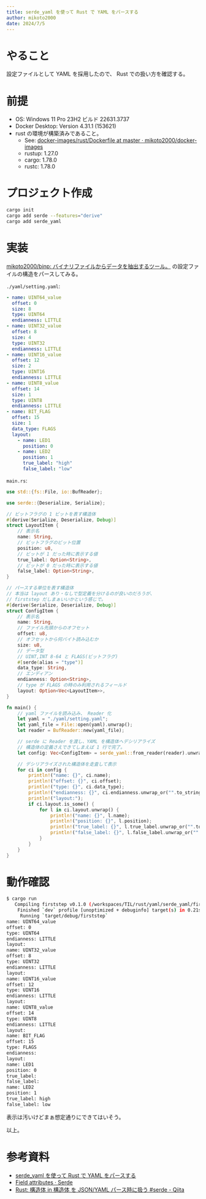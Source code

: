 ```yaml
---
title: serde_yaml を使って Rust で YAML をパースする
author: mikoto2000
date: 2024/7/5
---
```


# やること

設定ファイルとして YAML を採用したので、 Rust での扱い方を確認する。


# 前提

- OS: Windows 11 Pro 23H2 ビルド 22631.3737
- Docker Desktop: Version 4.31.1 (153621)
- rust の環境が構築済みであること。
    - See: [docker-images/rust/Dockerfile at master · mikoto2000/docker-images](https://github.com/mikoto2000/docker-images/blob/master/rust/Dockerfile)
    - rustup: 1.27.0
    - cargo: 1.78.0
    - rustc: 1.78.0


# プロジェクト作成

```sh
cargo init
cargo add serde --features="derive"
cargo add serde_yaml
```

# 実装

[mikoto2000/binp: バイナリファイルからデータを抽出するツール。](https://github.com/mikoto2000/binp) の設定ファイルの構造をパースしてみる。

`./yaml/setting.yaml`:

```yaml
- name: UINT64_value
  offset: 0
  size: 8
  type: UINT64
  endianness: LITTLE
- name: UINT32_value
  offset: 8
  size: 4
  type: UINT32
  endianness: LITTLE
- name: UINT16_value
  offset: 12
  size: 2
  type: UINT16
  endianness: LITTLE
- name: UINT8_value
  offset: 14
  size: 1
  type: UINT8
  endianness: LITTLE
- name: BIT_FLAG
  offset: 15
  size: 1
  data_type: FLAGS
  layout:
    - name: LED1
      position: 0
    - name: LED2
      position: 1
      true_label: "high"
      false_label: "low"
```

`main.rs`:

```rs
use std::{fs::File, io::BufReader};

use serde::{Deserialize, Serialize};

// ビットフラグの 1 ビットを表す構造体
#[derive(Serialize, Deserialize, Debug)]
struct LayoutItem {
    // 表示名
    name: String,
    // ビットフラグのビット位置
    position: u8,
    // ビットが 1 だった時に表示する値
    true_label: Option<String>,
    // ビットが 0 だった時に表示する値
    false_label: Option<String>,
}

// パースする単位を表す構造体
// 本当は layout あり・なしで型定義を分けるのが良いのだろうが、
// firststep だしまぁいいかという感じで。
#[derive(Serialize, Deserialize, Debug)]
struct ConfigItem {
    // 表示名
    name: String,
    // ファイル先頭からのオフセット
    offset: u8,
    // オフセットから何バイト読み込むか
    size: u8,
    // データ型
    // UINT,INT 8-64 と FLAGS(ビットフラグ)
    #[serde(alias = "type")]
    data_type: String,
    // エンディアン
    endianness: Option<String>,
    // type が FLAGS の時のみ利用されるフィールド
    layout: Option<Vec<LayoutItem>>,
}

fn main() {
    // yaml ファイルを読み込み、 Reader 化
    let yaml = "./yaml/setting.yaml";
    let yaml_file = File::open(yaml).unwrap();
    let reader = BufReader::new(yaml_file);

    // serde に Reader を渡し、YAML を構造体へデシリアライズ
    // 構造体の定義さえできてしまえば 1 行で完了。
    let config: Vec<ConfigItem> = serde_yaml::from_reader(reader).unwrap();

    // デシリアライズされた構造体を走査して表示
    for ci in config {
        println!("name: {}", ci.name);
        println!("offset: {}", ci.offset);
        println!("type: {}", ci.data_type);
        println!("endianness: {}", ci.endianness.unwrap_or("".to_string()));
        println!("layout:");
        if ci.layout.is_some() {
            for l in ci.layout.unwrap() {
                println!("name: {}", l.name);
                println!("position: {}", l.position);
                println!("true_label: {}", l.true_label.unwrap_or("".to_string()));
                println!("false_label: {}", l.false_label.unwrap_or("".to_string()));
            }
        }
    }
}
```

# 動作確認

```sh
$ cargo run
   Compiling firststep v0.1.0 (/workspaces/TIL/rust/yaml/serde_yaml/firststep)
    Finished `dev` profile [unoptimized + debuginfo] target(s) in 0.21s
     Running `target/debug/firststep`
name: UINT64_value
offset: 0
type: UINT64
endianness: LITTLE
layout:
name: UINT32_value
offset: 8
type: UINT32
endianness: LITTLE
layout:
name: UINT16_value
offset: 12
type: UINT16
endianness: LITTLE
layout:
name: UINT8_value
offset: 14
type: UINT8
endianness: LITTLE
layout:
name: BIT_FLAG
offset: 15
type: FLAGS
endianness: 
layout:
name: LED1
position: 0
true_label: 
false_label: 
name: LED2
position: 1
true_label: high
false_label: low
```

表示は汚いけどまぁ想定通りにできてはいそう。

以上。


# 参考資料

- [serde_yaml を使って Rust で YAML をパースする](https://github.com/mikoto2000/TIL/tree/master/rust/yaml/serde_yaml/firststep)
- [Field attributes · Serde](https://serde.rs/field-attrs.html)
- [Rust: 構造体 in 構造体 を JSON/YAML パース時に扱う #serde - Qiita](https://qiita.com/takavfx/items/e58481d96f7c62442340)
